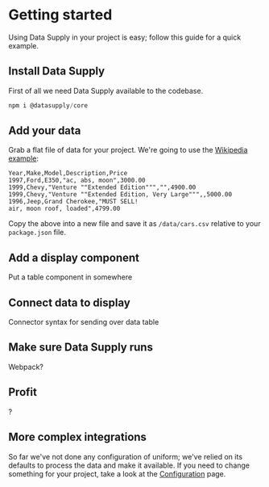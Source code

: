 # Getting started

Using Data Supply in your project is easy; follow this guide for a quick example.

## Install Data Supply

First of all we need Data Supply available to the codebase.

```js
npm i @datasupply/core
```

## Add your data

Grab a flat file of data for your project. We're going to use the [Wikipedia example](https://en.wikipedia.org/wiki/Comma-separated_values#Example): 

```csv
Year,Make,Model,Description,Price
1997,Ford,E350,"ac, abs, moon",3000.00
1999,Chevy,"Venture ""Extended Edition""","",4900.00
1999,Chevy,"Venture ""Extended Edition, Very Large""",,5000.00
1996,Jeep,Grand Cherokee,"MUST SELL!
air, moon roof, loaded",4799.00
```

Copy the above into a new file and save it as `/data/cars.csv` relative to your `package.json` file.

## Add a display component

Put a table component in somewhere

## Connect data to display

Connector syntax for sending over data table

## Make sure Data Supply runs

Webpack?

## Profit

?

## More complex integrations

So far we've not done any configuration of uniform; we've relied on its defaults to process the data and make it available. If you need to change something for your project, take a look at the [Configuration](./configuration.md) page.
